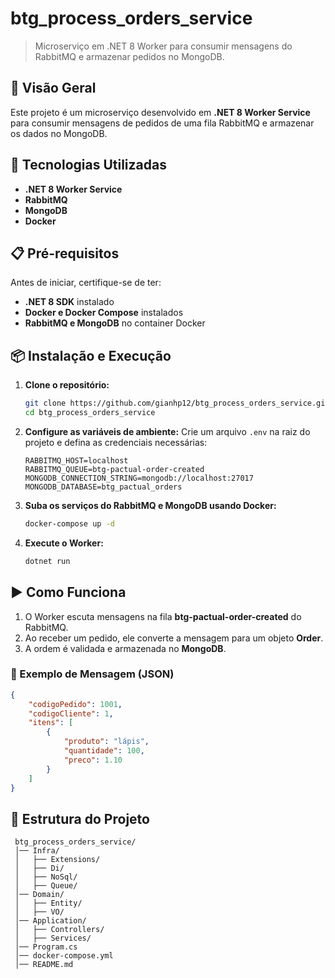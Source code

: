 # btg\_process\_orders\_service

> Microserviço em .NET 8 Worker para consumir mensagens do RabbitMQ e armazenar pedidos no MongoDB.

## 📖 Visão Geral

Este projeto é um microserviço desenvolvido em **.NET 8 Worker Service** para consumir mensagens de pedidos de uma fila RabbitMQ e armazenar os dados no MongoDB.

## 🚀 Tecnologias Utilizadas

- **.NET 8 Worker Service**
- **RabbitMQ**
- **MongoDB** 
- **Docker**

## 📋 Pré-requisitos

Antes de iniciar, certifique-se de ter:

- **.NET 8 SDK** instalado
- **Docker e Docker Compose** instalados
- **RabbitMQ e MongoDB** no container Docker

## 📦 Instalação e Execução

1. **Clone o repositório:**

   ```sh
   git clone https://github.com/gianhp12/btg_process_orders_service.git
   cd btg_process_orders_service
   ```

2. **Configure as variáveis de ambiente:** Crie um arquivo `.env` na raiz do projeto e defina as credenciais necessárias:

   ```env
   RABBITMQ_HOST=localhost
   RABBITMQ_QUEUE=btg-pactual-order-created
   MONGODB_CONNECTION_STRING=mongodb://localhost:27017
   MONGODB_DATABASE=btg_pactual_orders
   ```

3. **Suba os serviços do RabbitMQ e MongoDB usando Docker:**

   ```sh
   docker-compose up -d
   ```

4. **Execute o Worker:**

   ```sh
   dotnet run
   ```

## ▶️ Como Funciona

1. O Worker escuta mensagens na fila **btg-pactual-order-created** do RabbitMQ.
2. Ao receber um pedido, ele converte a mensagem para um objeto **Order**.
3. A ordem é validada e armazenada no **MongoDB**.

### 📄 Exemplo de Mensagem (JSON)

```json
{
    "codigoPedido": 1001,
    "codigoCliente": 1,
    "itens": [
        {
            "produto": "lápis",
            "quantidade": 100,
            "preco": 1.10
        }
    ]
}
```

## 📂 Estrutura do Projeto

```
 btg_process_orders_service/
 │── Infra/
 │   ├── Extensions/
 │   ├── Di/
 │   ├── NoSql/
 │   ├── Queue/
 │── Domain/
 │   ├── Entity/
 │   ├── VO/
 │── Application/
 │   ├── Controllers/
 │   ├── Services/
 │── Program.cs
 │── docker-compose.yml
 │── README.md
```


